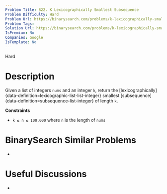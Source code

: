 ```yaml
---
Problem Title: 822. K Lexicographically Smallest Subsequence
Problem Difficulty: Hard
Problem Url: https://binarysearch.com/problems/k-lexicographically-smallest-subsequence/
Problem Tags: 
Solution Url: https://binarysearch.com/problems/k-lexicographically-smallest-subsequence/solutions/
IsPremium: No
Companies: Google
IsTemplate: No
---
```


<span style="color: ;">Hard</span>

# Description

Given a list of integers `nums` and an integer `k`, return the [lexicographically]{data-definition=lexicographic-list-list-integer} smallest [subsequence]{data-definition=subsequence-list-integer} of length `k`.

**Constraints**
- `k ≤ n ≤ 100,000` where `n` is the length of `nums`

# BinarySearch Similar Problems

- []()

# Useful Discussions

- []()
